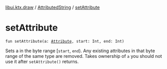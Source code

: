 [libui.ktx.draw](../README.md) / [AttributedString](README.md) / [setAttribute](set-attribute.md)

# setAttribute

`fun setAttribute(a: `[`Attribute`](../-attribute/README.md)`, start: Int, end: Int)`

Sets a in the byte range \[`start`, `end`). Any existing attributes in that byte range of the same type are
removed. Takes ownership of `a` you should not use it after `setAttribute()` returns.
